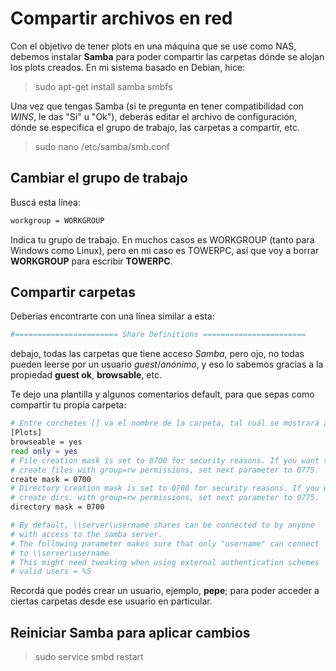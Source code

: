 # Compartir archivos en red

Con el objetivo de tener plots en una máquina que se use como NAS, debemos instalar **Samba** para poder compartir las carpetas dónde se alojan los plots creados.
En mi sistema basado en Debian, hice:

> sudo apt-get install samba smbfs

Una vez que tengas Samba (si te pregunta en tener compatibilidad con *WINS*, le das "Si" u "Ok"), deberás editar el archivo de configuración, dónde se especifica el grupo de trabajo, las carpetas a compartir, etc.

> sudo nano /etc/samba/smb.conf

## Cambiar el grupo de trabajo

Buscá esta línea:

```bash
workgroup = WORKGROUP
```

Indica tu grupo de trabajo. En muchos casos es WORKGROUP (tanto para Windows como Linux), pero en mi caso es TOWERPC, así que voy a borrar **WORKGROUP**  para escribir **TOWERPC**.

## Compartir carpetas

Deberías encontrarte con una línea similar a esta:

```bash
#======================= Share Definitions =======================
```

debajo, todas las carpetas que tiene acceso *Samba*, pero ojo, no todas pueden leerse por un usuario *guest*/*anónimo*, y eso lo sabemos gracias a la propiedad **guest ok**, **browsable**, etc.

Te dejo una plantilla y algunos comentarios default, para que sepas como compartir tu propia carpeta:

```bash
# Entre corchetes [] va el nombre de la carpeta, tal cuál se mostrará al entrar desde un Explorador de archivos a nuestra PC dónde instalamos Samba
[Plots]
browseable = yes
read only = yes
# File creation mask is set to 0700 for security reasons. If you want to
# create files with group=rw permissions, set next parameter to 0775.
create mask = 0700
# Directory creation mask is set to 0700 for security reasons. If you want to
# create dirs. with group=rw permissions, set next parameter to 0775.
directory mask = 0700

# By default, \\server\username shares can be connected to by anyone
# with access to the samba server.
# The following parameter makes sure that only "username" can connect
# to \\server\username
# This might need tweaking when using external authentication schemes
# valid users = %S
```

Recordá que podés crear un usuario, ejemplo, **pepe**; para poder acceder a ciertas carpetas desde ese usuario en particular.

## Reiniciar Samba para aplicar cambios

> sudo service smbd restart

